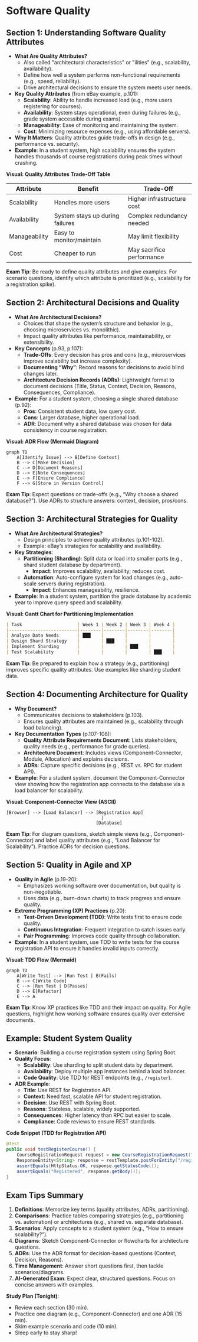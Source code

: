 # Software Quality

## Section 1: Understanding Software Quality Attributes
- **What Are Quality Attributes?**
  - Also called "architectural characteristics" or "ilities" (e.g., scalability, availability).
  - Define how well a system performs non-functional requirements (e.g., speed, reliability).
  - Drive architectural decisions to ensure the system meets user needs.
- **Key Quality Attributes** (from eBay example, p.101):
  - **Scalability**: Ability to handle increased load (e.g., more users registering for courses).
  - **Availability**: System stays operational, even during failures (e.g., grade system accessible during exams).
  - **Manageability**: Ease of monitoring and maintaining the system.
  - **Cost**: Minimizing resource expenses (e.g., using affordable servers).
- **Why It Matters**: Quality attributes guide trade-offs in design (e.g., performance vs. security).
- **Example**: In a student system, high scalability ensures the system handles thousands of course registrations during peak times without crashing.

**Visual: Quality Attributes Trade-Off Table**

| Attribute     | Benefit                              | Trade-Off                         |
|---------------|--------------------------------------|-----------------------------------|
| Scalability   | Handles more users                   | Higher infrastructure cost        |
| Availability  | System stays up during failures      | Complex redundancy needed         |
| Manageability | Easy to monitor/maintain             | May limit flexibility             |
| Cost          | Cheaper to run                       | May sacrifice performance         |

**Exam Tip**: Be ready to define quality attributes and give examples. For scenario questions, identify which attribute is prioritized (e.g., scalability for a registration spike).

## Section 2: Architectural Decisions and Quality
- **What Are Architectural Decisions?**
  - Choices that shape the system’s structure and behavior (e.g., choosing microservices vs. monolithic).
  - Impact quality attributes like performance, maintainability, or extensibility.
- **Key Concepts** (p.93, p.107):
  - **Trade-Offs**: Every decision has pros and cons (e.g., microservices improve scalability but increase complexity).
  - **Documenting “Why”**: Record reasons for decisions to avoid blind changes later.
  - **Architecture Decision Records (ADRs)**: Lightweight format to document decisions (Title, Status, Context, Decision, Reasons, Consequences, Compliance).
- **Example**: For a student system, choosing a single shared database (p.92):
  - **Pros**: Consistent student data, low query cost.
  - **Cons**: Larger database, higher operational load.
  - **ADR**: Document why a shared database was chosen for data consistency in course registration.

**Visual: ADR Flow (Mermaid Diagram)**

```mermaid
graph TD
    A[Identify Issue] --> B[Define Context]
    B --> C[Make Decision]
    C --> D[Document Reasons]
    D --> E[Note Consequences]
    E --> F[Ensure Compliance]
    F --> G[Store in Version Control]
```

**Exam Tip**: Expect questions on trade-offs (e.g., “Why choose a shared database?”). Use ADRs to structure answers: context, decision, pros/cons.

## Section 3: Architectural Strategies for Quality
- **What Are Architectural Strategies?**
  - Design principles to achieve quality attributes (p.101-102).
  - Example: eBay’s strategies for scalability and availability.
- **Key Strategies**:
  - **Partitioning (Sharding)**: Split data or load into smaller parts (e.g., shard student database by department).
    - **Impact**: Improves scalability, availability; reduces cost.
  - **Automation**: Auto-configure system for load changes (e.g., auto-scale servers during registration).
    - **Impact**: Enhances manageability, resilience.
- **Example**: In a student system, partition the grade database by academic year to improve query speed and scalability.

**Visual: Gantt Chart for Partitioning Implementation**

```markdown
| Task                     | Week 1 | Week 2 | Week 3 | Week 4 |
|--------------------------|--------|--------|--------|--------|
| Analyze Data Needs       | ███    |        |        |        |
| Design Shard Strategy    |        | ███    |        |        |
| Implement Sharding       |        |        | ███    |        |
| Test Scalability         |        |        |        | ███    |
```

**Exam Tip**: Be prepared to explain how a strategy (e.g., partitioning) improves specific quality attributes. Use examples like sharding student data.

## Section 4: Documenting Architecture for Quality
- **Why Document?**
  - Communicates decisions to stakeholders (p.103).
  - Ensures quality attributes are maintained (e.g., scalability through load balancing).
- **Key Documentation Types** (p.107-108):
  - **Quality Attribute Requirements Document**: Lists stakeholders, quality needs (e.g., performance for grade queries).
  - **Architecture Document**: Includes views (Component-Connector, Module, Allocation) and explains decisions.
  - **ADRs**: Capture specific decisions (e.g., REST vs. RPC for student API).
- **Example**: For a student system, document the Component-Connector view showing how the registration app connects to the database via a load balancer for scalability.

**Visual: Component-Connector View (ASCII)**

```
[Browser] --> [Load Balancer] --> [Registration App]
                                    |
                                  [Database]
```

**Exam Tip**: For diagram questions, sketch simple views (e.g., Component-Connector) and label quality attributes (e.g., “Load Balancer for Scalability”). Practice ADRs for decision questions.

## Section 5: Quality in Agile and XP
- **Quality in Agile** (p.19-20):
  - Emphasizes working software over documentation, but quality is non-negotiable.
  - Uses data (e.g., burn-down charts) to track progress and ensure quality.
- **Extreme Programming (XP) Practices** (p.20):
  - **Test-Driven Development (TDD)**: Write tests first to ensure code quality.
  - **Continuous Integration**: Frequent integration to catch issues early.
  - **Pair Programming**: Improves code quality through collaboration.
- **Example**: In a student system, use TDD to write tests for the course registration API to ensure it handles invalid inputs correctly.

**Visual: TDD Flow (Mermaid)**

```mermaid
graph TD
    A[Write Test] --> |Run Test | B(Fails)
    B --> C[Write Code]
    C --> |Run Test | D(Passes)
    D --> E[Refactor]
    E --> A
```

**Exam Tip**: Know XP practices like TDD and their impact on quality. For Agile questions, highlight how working software ensures quality over extensive documents.

## Example: Student System Quality
- **Scenario**: Building a course registration system using Spring Boot.
- **Quality Focus**:
  - **Scalability**: Use sharding to split student data by department.
  - **Availability**: Deploy multiple app instances behind a load balancer.
  - **Code Quality**: Use TDD for REST endpoints (e.g., `/register`).
- **ADR Example**:
  - **Title**: Use REST for Registration API.
  - **Context**: Need fast, scalable API for student registration.
  - **Decision**: Use REST with Spring Boot.
  - **Reasons**: Stateless, scalable, widely supported.
  - **Consequences**: Higher latency than RPC but easier to scale.
  - **Compliance**: Code reviews to ensure REST standards.

**Code Snippet (TDD for Registration API)**

```java
@Test
public void testRegisterCourse() {
    CourseRegistrationRequest request = new CourseRegistrationRequest("CS101", "S123");
    ResponseEntity<String> response = restTemplate.postForEntity("/register", request, String.class);
    assertEquals(HttpStatus.OK, response.getStatusCode());
    assertEquals("Registered", response.getBody());
}
```

## Exam Tips Summary
1. **Definitions**: Memorize key terms (quality attributes, ADRs, partitioning).
2. **Comparisons**: Practice tables comparing strategies (e.g., partitioning vs. automation) or architectures (e.g., shared vs. separate database).
3. **Scenarios**: Apply concepts to a student system (e.g., “How to ensure scalability?”).
4. **Diagrams**: Sketch Component-Connector or flowcharts for architecture questions.
5. **ADRs**: Use the ADR format for decision-based questions (Context, Decision, Reasons).
6. **Time Management**: Answer short questions first, then tackle scenarios/diagrams.
7. **AI-Generated Exam**: Expect clear, structured questions. Focus on concise answers with examples.

**Study Plan (Tonight)**:
- Review each section (30 min).
- Practice one diagram (e.g., Component-Connector) and one ADR (15 min).
- Skim example scenario and code (10 min).
- Sleep early to stay sharp!
